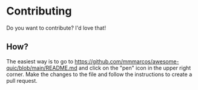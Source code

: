 # Contributing

Do you want to contribute? I'd love that!

## How?

The easiest way is to go to https://github.com/mmmarcos/awesome-quic/blob/main/README.md and click on the "pen" icon in the upper right corner. Make the changes to the file and follow the instructions to create a pull request.

